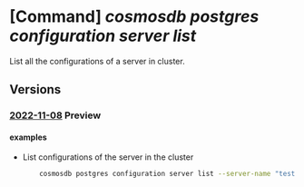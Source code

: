 # [Command] _cosmosdb postgres configuration server list_

List all the configurations of a server in cluster.

## Versions

### [2022-11-08](/Resources/mgmt-plane/L3N1YnNjcmlwdGlvbnMve30vcmVzb3VyY2Vncm91cHMve30vcHJvdmlkZXJzL21pY3Jvc29mdC5kYmZvcnBvc3RncmVzcWwvc2VydmVyZ3JvdXBzdjIve30vc2VydmVycy97fS9jb25maWd1cmF0aW9ucw==/2022-11-08.xml) **Preview**

<!-- mgmt-plane /subscriptions/{}/resourcegroups/{}/providers/microsoft.dbforpostgresql/servergroupsv2/{}/servers/{}/configurations 2022-11-08 -->

#### examples

- List configurations of the server in the cluster
    ```bash
        cosmosdb postgres configuration server list --server-name "test-cluster-c" --cluster-name "test-cluster" -g "testGroup" --subscription "ffffffff-ffff-ffff-ffff-ffffffffffff"
    ```

